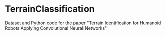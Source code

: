 # TerrainClassification
Dataset and Python code for the paper "Terrain Identification for Humanoid Robots Applying Convolutional Neural Networks"
